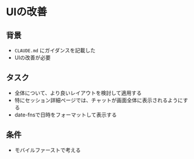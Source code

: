 # UIの改善

## 背景

- `CLAUDE.md` にガイダンスを記載した
- UIの改善が必要

## タスク

- 全体について、より良いレイアウトを検討して適用する
- 特にセッション詳細ページでは、チャットが画面全体に表示されるようにする
- date-fnsで日時をフォーマットして表示する

## 条件

- モバイルファーストで考える
